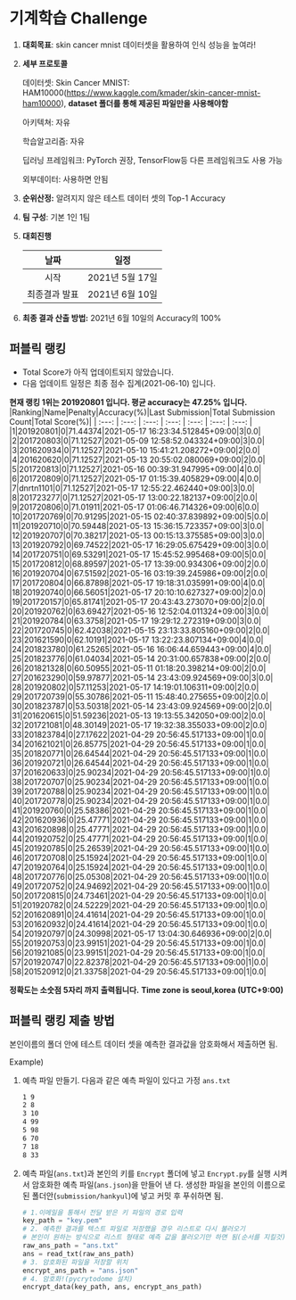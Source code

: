 # **기계학습 Challenge**
1. **대회목표**: skin cancer mnist 데이터셋을 활용하여 인식 성능을 높여라!

2. **세부 프로토콜**

   데이터셋: Skin Cancer MNIST: HAM10000(https://www.kaggle.com/kmader/skin-cancer-mnist-ham10000), 
           **dataset 폴더를 통해 제공된 파일만을 사용해야함**

   아키텍쳐: 자유

   학습알고리즘: 자유

   딥러닝 프레임워크: PyTorch 권장, TensorFlow등 다른 프레임워크도 사용 가능

   외부데이터: 사용하면 안됨

3. **순위산정:** 알려지지 않은 테스트 데이터 셋의 Top-1 Accuracy

4. **팀 구성**: 기본 1인 1팀


5. **대회진행**

   |     날짜      |      일정       |
   | :-----------: | :-------------: |
   |     시작      | 2021년 5월 17일 |
   | 최종결과 발표 | 2021년 6월 10일  |

7. **최종 결과 산출 방법:** 2021년 6월 10일의 Accuracy의 100%


## 퍼블릭 랭킹

  
- Total Score가 아직 업데이트되지 않았습니다. 
 - 다음 업데이트 일정은 최종 점수 집계(2021-06-10) 입니다.
  
**현재 랭킹 1위는 201920801 입니다. 평균 accuracy는 47.25% 입니다.**
|Ranking|Name|Penalty|Accuracy(%)|Last Submission|Total Submission Count|Total Score(%)|
| :---: | :---: | :---: | :---: | :---: | :---: | :---: |
|1|201920801|0|71.44374|2021-05-17 16:23:34.512845+09:00|3|0.0|
|2|201720803|0|71.12527|2021-05-09 12:58:52.043324+09:00|3|0.0|
|3|201620934|0|71.12527|2021-05-10 15:41:21.208272+09:00|2|0.0|
|4|201620620|0|71.12527|2021-05-13 20:55:02.080069+09:00|2|0.0|
|5|201720813|0|71.12527|2021-05-16 00:39:31.947995+09:00|4|0.0|
|6|201720809|0|71.12527|2021-05-17 01:15:39.405829+09:00|4|0.0|
|7|dnrtn1101|0|71.12527|2021-05-17 12:55:22.462440+09:00|3|0.0|
|8|201723277|0|71.12527|2021-05-17 13:00:22.182137+09:00|2|0.0|
|9|201720806|0|71.01911|2021-05-17 01:06:46.714326+09:00|6|0.0|
|10|201720769|0|70.91295|2021-05-15 02:40:37.839892+09:00|5|0.0|
|11|201920710|0|70.59448|2021-05-13 15:36:15.723357+09:00|3|0.0|
|12|201920707|0|70.38217|2021-05-13 00:15:13.375585+09:00|3|0.0|
|13|201920792|0|69.74522|2021-05-17 16:29:05.675429+09:00|3|0.0|
|14|201720751|0|69.53291|2021-05-17 15:45:52.995468+09:00|5|0.0|
|15|201720812|0|68.89597|2021-05-17 13:39:00.934306+09:00|2|0.0|
|16|201920704|0|67.51592|2021-05-16 03:19:39.245986+09:00|2|0.0|
|17|201720804|0|66.87898|2021-05-17 19:18:31.035991+09:00|4|0.0|
|18|201920740|0|66.56051|2021-05-17 20:10:10.627327+09:00|2|0.0|
|19|201720157|0|65.81741|2021-05-17 20:43:43.273070+09:00|2|0.0|
|20|201920762|0|63.69427|2021-05-16 12:52:04.011324+09:00|3|0.0|
|21|201920784|0|63.3758|2021-05-17 19:29:12.272319+09:00|3|0.0|
|22|201720745|0|62.42038|2021-05-15 23:13:33.805160+09:00|2|0.0|
|23|201621590|0|62.10191|2021-05-17 13:22:23.807134+09:00|4|0.0|
|24|201823780|0|61.25265|2021-05-16 16:06:44.659443+09:00|4|0.0|
|25|201823776|0|61.04034|2021-05-14 20:31:00.657838+09:00|2|0.0|
|26|201821328|0|60.50955|2021-05-11 01:18:20.398214+09:00|2|0.0|
|27|201623290|0|59.97877|2021-05-14 23:43:09.924569+09:00|3|0.0|
|28|201920802|0|57.11253|2021-05-17 14:19:01.106311+09:00|2|0.0|
|29|201720739|0|55.30786|2021-05-11 15:48:40.275655+09:00|2|0.0|
|30|201823787|0|53.50318|2021-05-14 23:43:09.924569+09:00|2|0.0|
|31|201620615|0|51.59236|2021-05-13 19:13:55.342050+09:00|2|0.0|
|32|201721081|0|48.30149|2021-05-17 19:32:38.355033+09:00|2|0.0|
|33|201823784|0|27.17622|2021-04-29 20:56:45.517133+09:00|1|0.0|
|34|201621021|0|26.85775|2021-04-29 20:56:45.517133+09:00|1|0.0|
|35|201820771|0|26.64544|2021-04-29 20:56:45.517133+09:00|1|0.0|
|36|201920721|0|26.64544|2021-04-29 20:56:45.517133+09:00|1|0.0|
|37|201620633|0|25.90234|2021-04-29 20:56:45.517133+09:00|1|0.0|
|38|201720707|0|25.90234|2021-04-29 20:56:45.517133+09:00|1|0.0|
|39|201720788|0|25.90234|2021-04-29 20:56:45.517133+09:00|1|0.0|
|40|201720778|0|25.90234|2021-04-29 20:56:45.517133+09:00|1|0.0|
|41|201920760|0|25.58386|2021-04-29 20:56:45.517133+09:00|1|0.0|
|42|201620936|0|25.47771|2021-04-29 20:56:45.517133+09:00|1|0.0|
|43|201620898|0|25.47771|2021-04-29 20:56:45.517133+09:00|1|0.0|
|44|201920752|0|25.47771|2021-04-29 20:56:45.517133+09:00|1|0.0|
|45|201920785|0|25.26539|2021-04-29 20:56:45.517133+09:00|1|0.0|
|46|201720708|0|25.15924|2021-04-29 20:56:45.517133+09:00|1|0.0|
|47|201920764|0|25.15924|2021-04-29 20:56:45.517133+09:00|1|0.0|
|48|201720776|0|25.05308|2021-04-29 20:56:45.517133+09:00|1|0.0|
|49|201720752|0|24.94692|2021-04-29 20:56:45.517133+09:00|1|0.0|
|50|201720815|0|24.73461|2021-04-29 20:56:45.517133+09:00|1|0.0|
|51|201920782|0|24.52229|2021-04-29 20:56:45.517133+09:00|1|0.0|
|52|201620891|0|24.41614|2021-04-29 20:56:45.517133+09:00|1|0.0|
|53|201620932|0|24.41614|2021-04-29 20:56:45.517133+09:00|1|0.0|
|54|201920797|0|24.30998|2021-05-17 13:04:30.646936+09:00|2|0.0|
|55|201920753|0|23.99151|2021-04-29 20:56:45.517133+09:00|1|0.0|
|56|201921085|0|23.99151|2021-04-29 20:56:45.517133+09:00|1|0.0|
|57|201920747|0|22.82378|2021-04-29 20:56:45.517133+09:00|1|0.0|
|58|201520912|0|21.33758|2021-04-29 20:56:45.517133+09:00|1|0.0|


**정확도는 소숫점 5자리 까지 출력됩니다.**
**Time zone is seoul,korea (UTC+9:00)**
## 퍼블릭 랭킹 제출 방법

본인이름의 폴더 안에 테스트 데이터 셋을 예측한 결과값을 암호화해서 제출하면 됨.

Example) 

1. 예측 파일 만들기. 다음과 같은 예측 파일이 있다고 가정 `ans.txt`

   ```tex
   1 9
   2 8
   3 10
   4 99
   5 98
   6 70
   7 18
   8 33
   ```

2. 예측 파일(`ans.txt`)과 본인의 키를 `Encrypt` 폴더에 넣고 `Encrypt.py`를 실행 시켜서 암호화한 예측 파일(`ans.json`)을 만들어 낸 다. 생성한 파일을 본인의 이름으로 된 폴더안(`submission/hankyul`)에 넣고 커밋 후 푸쉬하면 됨.

   ```python
   # 1.이메일을 통해서 전달 받은 키 파일의 경로 입력
   key_path = "key.pem"
   # 2. 예측한 결과를 텍스트 파일로 저장했을 경우 리스트로 다시 불러오기
   # 본인이 원하는 방식으로 리스트 형태로 예측 값을 불러오기만 하면 됨(순서를 지킬것)
   raw_ans_path = "ans.txt"
   ans = read_txt(raw_ans_path)
   # 3. 암호화된 파일을 저장할 위치
   encrypt_ans_path = "ans.json"
   # 4. 암호화!(pycrytodome 설치)
   encrypt_data(key_path, ans, encrypt_ans_path)
   ```




